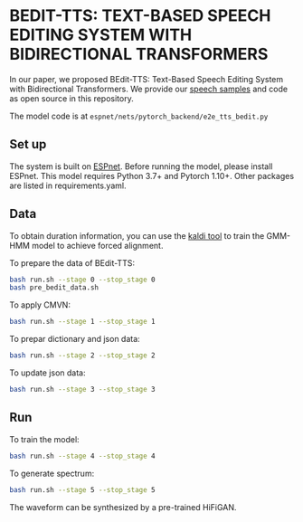 # BEDIT-TTS: TEXT-BASED SPEECH EDITING SYSTEM WITH BIDIRECTIONAL TRANSFORMERS

In our paper, we proposed BEdit-TTS: Text-Based Speech Editing System with Bidirectional Transformers. We provide our [speech samples](https://anonymous.4open.science/w/bedit-web-7468/index.html) and code as open source in this repository.

The model code is at ```espnet/nets/pytorch_backend/e2e_tts_bedit.py```

## Set up
The system is built on [ESPnet](https://github.com/espnet/espnet). 
Before running the model, please install ESPnet.
This model requires Python 3.7+ and Pytorch 1.10+. 
Other packages are listed in requirements.yaml.

## Data
To obtain duration information, you can use the [kaldi tool](https://kaldi-asr.org/) to train the GMM-HMM model to achieve forced alignment.

To prepare the data of BEdit-TTS:
```bash
bash run.sh --stage 0 --stop_stage 0
bash pre_bedit_data.sh
```
To apply CMVN:
```bash
bash run.sh --stage 1 --stop_stage 1
```
To prepar dictionary and json data:
```bash
bash run.sh --stage 2 --stop_stage 2
```
To update json data:
```bash
bash run.sh --stage 3 --stop_stage 3
```

## Run
To train the model:
```bash
bash run.sh --stage 4 --stop_stage 4
```
To generate spectrum:
```bash
bash run.sh --stage 5 --stop_stage 5
```
The waveform can be synthesized by a pre-trained HiFiGAN.



